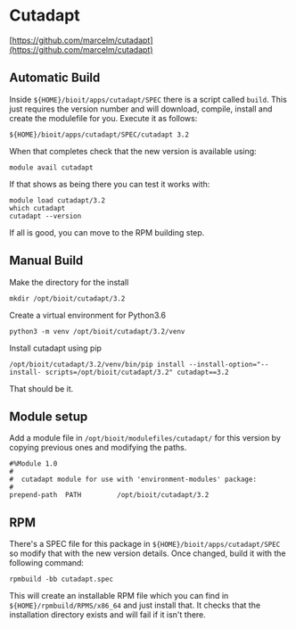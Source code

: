 # Cutadapt

[https://github.com/marcelm/cutadapt](https://github.com/marcelm/cutadapt)

## Automatic Build

Inside `${HOME}/bioit/apps/cutadapt/SPEC` there is a script called `build`. This just requires the version number and will download, compile, install and create the modulefile for you. Execute it as follows:

    ${HOME}/bioit/apps/cutadapt/SPEC/cutadapt 3.2

When that completes check that the new version is available using:

    module avail cutadapt

If that shows as being there you can test it works with:

    module load cutadapt/3.2
    which cutadapt
    cutadapt --version

If all is good, you can move to the RPM building step.

## Manual Build

Make the directory for the install

    mkdir /opt/bioit/cutadapt/3.2

Create a virtual environment for Python3.6

    python3 -m venv /opt/bioit/cutadapt/3.2/venv

Install cutadapt using pip

    /opt/bioit/cutadapt/3.2/venv/bin/pip install --install-option="--install- scripts=/opt/bioit/cutadapt/3.2" cutadapt==3.2

That should be it.

## Module setup

Add a module file in `/opt/bioit/modulefiles/cutadapt/` for this version by copying previous ones and modifying the paths.

    #%Module 1.0
    #
    #  cutadapt module for use with 'environment-modules' package:
    #
    prepend-path  PATH         /opt/bioit/cutadapt/3.2

## RPM

There's a SPEC file for this package in `${HOME}/bioit/apps/cutadapt/SPEC` so modify that with the new version details. Once changed, build it with the following command:

    rpmbuild -bb cutadapt.spec

This will create an installable RPM file which you can find in `${HOME}/rpmbuild/RPMS/x86_64` and just install that. It checks that the installation directory exists and will fail if it isn't there.

